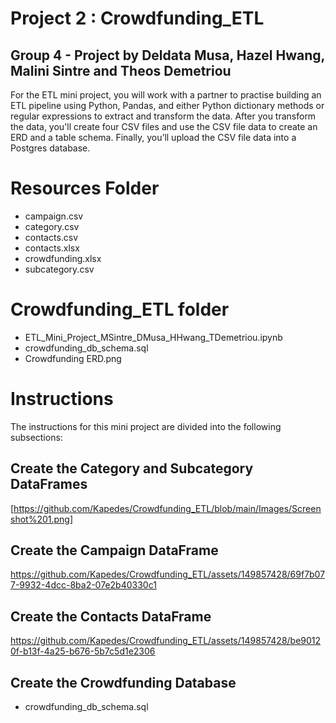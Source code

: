 # Project 2 : Crowdfunding_ETL
## Group 4 - Project by Deldata Musa, Hazel Hwang, Malini Sintre and Theos Demetriou

For the ETL mini project, you will work with a partner to practise building an ETL pipeline using Python, Pandas, and either Python dictionary methods or regular expressions to extract and transform the data. After you transform the data, you'll create four CSV files and use the CSV file data to create an ERD and a table schema. Finally, you’ll upload the CSV file data into a Postgres database.

# Resources Folder
- campaign.csv
- category.csv
- contacts.csv
- contacts.xlsx
- crowdfunding.xlsx
- subcategory.csv

# Crowdfunding_ETL folder
- ETL_Mini_Project_MSintre_DMusa_HHwang_TDemetriou.ipynb
- crowdfunding_db_schema.sql
- Crowdfunding ERD.png

# Instructions
The instructions for this mini project are divided into the following subsections:

## Create the Category and Subcategory DataFrames
[https://github.com/Kapedes/Crowdfunding_ETL/blob/main/Images/Screenshot%201.png]

  
## Create the Campaign DataFrame
  https://github.com/Kapedes/Crowdfunding_ETL/assets/149857428/69f7b077-9932-4dcc-8ba2-07e2b40330c1
  
## Create the Contacts DataFrame
  https://github.com/Kapedes/Crowdfunding_ETL/assets/149857428/be90120f-b13f-4a25-b676-5b7c5d1e2306
  
## Create the Crowdfunding Database
  - crowdfunding_db_schema.sql 
